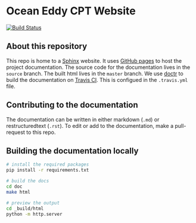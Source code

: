 # Ocean Eddy CPT Website

[![Build Status](https://travis-ci.com/ocean-eddy-cpt/ocean-eddy-cpt.github.io.svg?branch=source)](https://travis-ci.com/ocean-eddy-cpt/ocean-eddy-cpt.github.io)

## About this repository

This repo is home to a [Sphinx](http://www.sphinx-doc.org/en/master/) website.
It uses [GitHub pages](https://help.github.com/en/articles/configuring-a-publishing-source-for-github-pages)
to host the project documentation.
The source code for the documentation lives in the `source` branch.
The built html lives in the `master` branch.
We use [doctr](https://drdoctr.github.io) to build the documentation on
[Travis CI](https://travis-ci.com/ocean-eddy-cpt/ocean-eddy-cpt.github.io).
This is configued in the `.travis.yml` file.

## Contributing to the documentation

The documentation can be written in either markdown (`.md`) or
restructuredtext (`.rst`).
To edit or add to the documentation, make a pull-request to this repo.

## Building the documentation locally

```bash
# install the required packages
pip install -r requirements.txt

# build the docs
cd doc
make html

# preview the output
cd _build/html
python -m http.server
```
